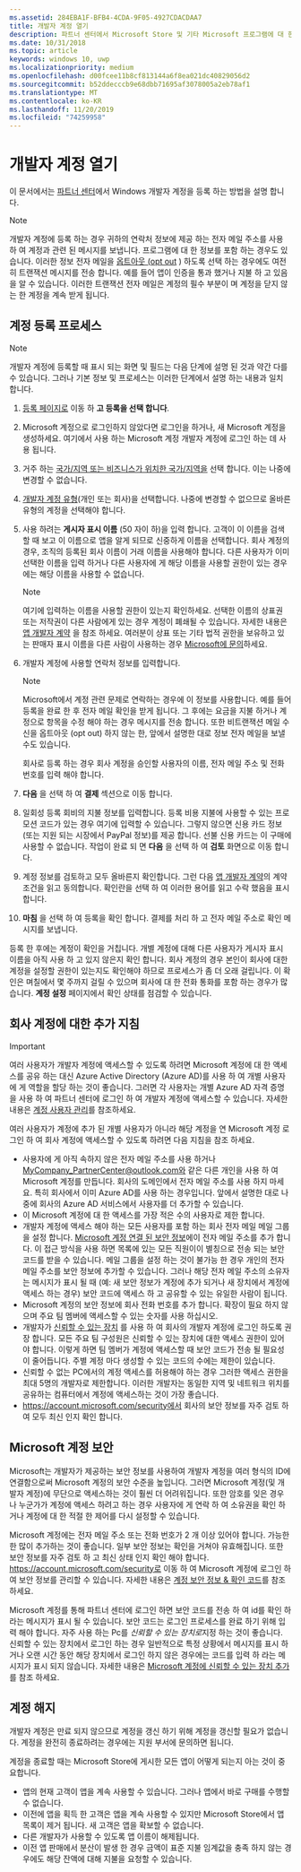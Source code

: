 ```yaml
---
ms.assetid: 284EBA1F-BFB4-4CDA-9F05-4927CDACDAA7
title: 개발자 계정 열기
description: 파트너 센터에서 Microsoft Store 및 기타 Microsoft 프로그램에 대 한 Windows 개발자 계정을 등록 하는 방법에 대 한 개요는 다음과 같습니다.
ms.date: 10/31/2018
ms.topic: article
keywords: windows 10, uwp
ms.localizationpriority: medium
ms.openlocfilehash: d00fcee11b8cf813144a6f8ea021dc40829056d2
ms.sourcegitcommit: b52ddecccb9e68dbb71695af3078005a2eb78af1
ms.translationtype: MT
ms.contentlocale: ko-KR
ms.lasthandoff: 11/20/2019
ms.locfileid: "74259958"
---
```

# <a name="opening-a-developer-account"></a>개발자 계정 열기

이 문서에서는 [파트너 센터](https://partner.microsoft.com/dashboard)에서 Windows 개발자 계정을 등록 하는 방법을 설명 합니다.

> [!NOTE]
> 개발자 계정에 등록 하는 경우 귀하의 연락처 정보에 제공 하는 전자 메일 주소를 사용 하 여 계정과 관련 된 메시지를 보냅니다. 프로그램에 대 한 정보를 포함 하는 경우도 있습니다. 이러한 정보 전자 메일을 [옵트아웃 (opt out](https://account.microsoft.com/account/Account?ru=https%3A%2F%2Faccount.microsoft.com%2Fprofile%2Fcontact-info&destrt=profile-landing) ) 하도록 선택 하는 경우에도 여전히 트랜잭션 메시지를 전송 합니다. 예를 들어 앱이 인증을 통과 했거나 지불 하 고 있음을 알 수 있습니다. 이러한 트랜잭션 전자 메일은 계정의 필수 부분이 며 계정을 닫지 않는 한 계정을 계속 받게 됩니다.

## <a name="the-account-signup-process"></a>계정 등록 프로세스

> [!NOTE]
> 개발자 계정에 등록할 때 표시 되는 화면 및 필드는 다음 단계에 설명 된 것과 약간 다를 수 있습니다. 그러나 기본 정보 및 프로세스는 이러한 단계에서 설명 하는 내용과 일치 합니다.

1.  [등록 페이지로](https://developer.microsoft.com/store/register) 이동 하 **고 등록을 선택 합니다**.
2.  Microsoft 계정으로 로그인하지 않았다면 로그인을 하거나, 새 Microsoft 계정을 생성하세요. 여기에서 사용 하는 Microsoft 계정 개발자 계정에 로그인 하는 데 사용 됩니다.
3.  거주 하는 [국가/지역 또는 비즈니스가 위치한 국가/지역을](account-types-locations-and-fees.md#developer-account-and-app-submission-markets) 선택 합니다. 이는 나중에 변경할 수 없습니다.
4.  [개발자 계정 유형](account-types-locations-and-fees.md)(개인 또는 회사)을 선택합니다. 나중에 변경할 수 없으므로 올바른 유형의 계정을 선택해야 합니다.
5.  사용 하려는 **게시자 표시 이름** (50 자이 하)을 입력 합니다. 고객이 이 이름을 검색할 때 보고 이 이름으로 앱을 알게 되므로 신중하게 이름을 선택합니다. 회사 계정의 경우, 조직의 등록된 회사 이름이 거래 이름을 사용해야 합니다. 다른 사용자가 이미 선택한 이름을 입력 하거나 다른 사용자에 게 해당 이름을 사용할 권한이 있는 경우에는 해당 이름을 사용할 수 없습니다.

    > [!NOTE]
    > 여기에 입력하는 이름을 사용할 권한이 있는지 확인하세요. 선택한 이름의 상표권 또는 저작권이 다른 사람에게 있는 경우 계정이 폐쇄될 수 있습니다. 자세한 내용은 [앱 개발자 계약](https://docs.microsoft.com/legal/windows/agreements/app-developer-agreement) 을 참조 하세요. 여러분이 상표 또는 기타 법적 권한을 보유하고 있는 판매자 표시 이름을 다른 사람이 사용하는 경우 [Microsoft에 문의](https://www.microsoft.com/info/cpyrtInfrg.html)하세요.    

6.  개발자 계정에 사용할 연락처 정보를 입력합니다.

    > [!NOTE]
    > Microsoft에서 계정 관련 문제로 연락하는 경우에 이 정보를 사용합니다. 예를 들어 등록을 완료 한 후 전자 메일 확인을 받게 됩니다. 그 후에는 요금을 지불 하거나 계정으로 항목을 수정 해야 하는 경우 메시지를 전송 합니다. 또한 비트랜잭션 메일 수신을 옵트아웃 (opt out) 하지 않는 한, 앞에서 설명한 대로 정보 전자 메일을 보낼 수도 있습니다.

    회사로 등록 하는 경우 회사 계정을 승인할 사용자의 이름, 전자 메일 주소 및 전화 번호를 입력 해야 합니다.

7.  **다음** 을 선택 하 여 **결제** 섹션으로 이동 합니다.

8.  일회성 등록 회비의 지불 정보를 입력합니다. 등록 비용 지불에 사용할 수 있는 프로모션 코드가 있는 경우 여기에 입력할 수 있습니다. 그렇지 않으면 신용 카드 정보 (또는 지원 되는 시장에서 PayPal 정보)를 제공 합니다. 선불 신용 카드는 이 구매에 사용할 수 없습니다. 작업이 완료 되 면 **다음** 을 선택 하 여 **검토** 화면으로 이동 합니다.

9.  계정 정보를 검토하고 모두 올바른지 확인합니다. 그런 다음 [앱 개발자 계약](https://docs.microsoft.com/legal/windows/agreements/app-developer-agreement)의 계약조건을 읽고 동의합니다. 확인란을 선택 하 여 이러한 용어를 읽고 수락 했음을 표시 합니다.

10.  **마침** 을 선택 하 여 등록을 확인 합니다. 결제를 처리 하 고 전자 메일 주소로 확인 메시지를 보냅니다.

등록 한 후에는 계정이 확인을 거칩니다. 개별 계정에 대해 다른 사용자가 게시자 표시 이름을 아직 사용 하 고 있지 않은지 확인 합니다. 회사 계정의 경우 본인이 회사에 대한 계정을 설정할 권한이 있는지도 확인해야 하므로 프로세스가 좀 더 오래 걸립니다. 이 확인은 며칠에서 몇 주까지 걸릴 수 있으며 회사에 대 한 전화 통화를 포함 하는 경우가 많습니다. **계정 설정** 페이지에서 확인 상태를 점검할 수 있습니다.


## <a name="additional-guidelines-for-company-accounts"></a>회사 계정에 대한 추가 지침

> [!IMPORTANT]
> 여러 사용자가 개발자 계정에 액세스할 수 있도록 하려면 Microsoft 계정에 대 한 액세스를 공유 하는 대신 Azure Active Directory (Azure AD)를 사용 하 여 개별 사용자에 게 역할을 할당 하는 것이 좋습니다. 그러면 각 사용자는 개별 Azure AD 자격 증명을 사용 하 여 파트너 센터에 로그인 하 여 개발자 계정에 액세스할 수 있습니다. 자세한 내용은 [계정 사용자 관리](manage-account-users.md)를 참조하세요.

여러 사용자가 계정에 추가 된 개별 사용자가 아니라 해당 계정을 연 Microsoft 계정 로그인 하 여 회사 계정에 액세스할 수 있도록 하려면 다음 지침을 참조 하세요.

-   사용자에 게 아직 속하지 않은 전자 메일 주소를 사용 하거나 MyCompany_PartnerCenter@outlook.com와 같은 다른 개인을 사용 하 여 Microsoft 계정를 만듭니다. 회사의 도메인에서 전자 메일 주소를 사용 하지 마세요. 특히 회사에서 이미 Azure AD를 사용 하는 경우입니다. 앞에서 설명한 대로 나중에 회사의 Azure AD 서비스에서 사용자를 더 추가할 수 있습니다.
-   이 Microsoft 계정에 대 한 액세스를 가장 적은 수의 사용자로 제한 합니다.
-   개발자 계정에 액세스 해야 하는 모든 사용자를 포함 하는 회사 전자 메일 메일 그룹을 설정 합니다. [Microsoft 계정 연결 된 보안 정보](https://account.microsoft.com/security)에이 전자 메일 주소를 추가 합니다. 이 접근 방식을 사용 하면 목록에 있는 모든 직원이이 별칭으로 전송 되는 보안 코드를 받을 수 있습니다. 메일 그룹을 설정 하는 것이 불가능 한 경우 개인의 전자 메일 주소를 보안 정보에 추가할 수 있습니다. 그러나 해당 전자 메일 주소의 소유자는 메시지가 표시 될 때 (예: 새 보안 정보가 계정에 추가 되거나 새 장치에서 계정에 액세스 하는 경우) 보안 코드에 액세스 하 고 공유할 수 있는 유일한 사람이 됩니다.
-   Microsoft 계정의 보안 정보에 회사 전화 번호를 추가 합니다. 확장이 필요 하지 않으며 주요 팀 멤버에 액세스할 수 있는 숫자를 사용 하십시오.
-   개발자가 [신뢰할 수 있는 장치](https://support.microsoft.com/help/12369/microsoft-account-add-a-trusted-device) 를 사용 하 여 회사의 개발자 계정에 로그인 하도록 권장 합니다. 모든 주요 팀 구성원은 신뢰할 수 있는 장치에 대한 액세스 권한이 있어야 합니다. 이렇게 하면 팀 멤버가 계정에 액세스할 때 보안 코드가 전송 될 필요성이 줄어듭니다. 주별 계정 마다 생성할 수 있는 코드의 수에는 제한이 있습니다.
-   신뢰할 수 없는 PC에서의 계정 액세스를 허용해야 하는 경우 그러한 액세스 권한을 최대 5명의 개발자로 제한합니다. 이러한 개발자는 동일한 지역 및 네트워크 위치를 공유하는 컴퓨터에서 계정에 액세스하는 것이 가장 좋습니다.
-   https://account.microsoft.com/security에서 회사의 보안 정보를 자주 검토 하 여 모두 최신 인지 확인 합니다.


## <a name="microsoft-account-security"></a>Microsoft 계정 보안

Microsoft는 개발자가 제공하는 보안 정보를 사용하여 개발자 계정을 여러 형식의 ID에 연결함으로써 Microsoft 계정의 보안 수준을 높입니다. 그러면 Microsoft 계정(및 개발자 계정)에 무단으로 액세스하는 것이 훨씬 더 어려워집니다. 또한 암호를 잊은 경우 나 누군가가 계정에 액세스 하려고 하는 경우 사용자에 게 연락 하 여 소유권을 확인 하거나 계정에 대 한 적절 한 제어를 다시 설정할 수 있습니다.

Microsoft 계정에는 전자 메일 주소 또는 전화 번호가 2 개 이상 있어야 합니다. 가능한 한 많이 추가하는 것이 좋습니다. 일부 보안 정보는 확인을 거쳐야 유효해집니다. 또한 보안 정보를 자주 검토 하 고 최신 상태 인지 확인 해야 합니다. https://account.microsoft.com/security로 이동 하 여 Microsoft 계정에 로그인 하 여 보안 정보를 관리할 수 있습니다. 자세한 내용은 [계정 보안 정보 & 확인 코드](https://support.microsoft.com/help/12428/microsoft-account-security-info-verification-codes)를 참조 하세요.

Microsoft 계정를 통해 파트너 센터에 로그인 하면 보안 코드를 전송 하 여 id를 확인 하 라는 메시지가 표시 될 수 있습니다. 보안 코드는 로그인 프로세스를 완료 하기 위해 입력 해야 합니다. 자주 사용 하는 Pc를 *신뢰할 수 있는 장치로*지정 하는 것이 좋습니다. 신뢰할 수 있는 장치에서 로그인 하는 경우 일반적으로 특정 상황에서 메시지를 표시 하거나 오랜 시간 동안 해당 장치에서 로그인 하지 않은 경우에는 코드를 입력 하 라는 메시지가 표시 되지 않습니다. 자세한 내용은 [Microsoft 계정에 신뢰할 수 있는 장치 추가](https://support.microsoft.com/help/12369/microsoft-account-add-a-trusted-device)를 참조 하세요.


## <a name="closing-your-account"></a>계정 해지

개발자 계정은 만료 되지 않으므로 계정을 갱신 하기 위해 계정을 갱신할 필요가 없습니다. 계정을 완전히 종료하려는 경우에는 지원 부서에 문의하면 됩니다.

계정을 종료할 때는 Microsoft Store에 게시한 모든 앱이 어떻게 되는지 아는 것이 중요합니다.

-   앱의 현재 고객이 앱을 계속 사용할 수 있습니다. 그러나 앱에서 바로 구매를 수행할 수 없습니다.
-   이전에 앱을 획득 한 고객은 앱을 계속 사용할 수 있지만 Microsoft Store에서 앱 목록이 제거 됩니다. 새 고객은 앱을 확보할 수 없습니다.
-   다른 개발자가 사용할 수 있도록 앱 이름이 해제됩니다.
-   이전 앱 판매에서 분산이 발생 한 경우 금액이 표준 지불 임계값을 충족 하지 않는 경우에도 해당 잔액에 대해 지불을 요청할 수 있습니다.
